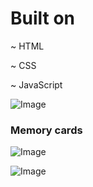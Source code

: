 <h1>Built on </h1>

~ HTML

~ CSS

~ JavaScript

![Image](https://github.com/user-attachments/assets/013100b9-0f16-4959-93bc-d7a41faa9b91)

<h3>Memory cards</h3>

![Image](https://github.com/user-attachments/assets/28822f23-2c42-4f24-a204-388d6d8dea62)

![Image](https://github.com/user-attachments/assets/607cf74d-6e17-4718-9799-288066bc8eec)
